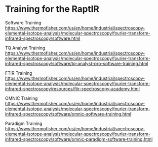 # Training for the RaptIR 

Software Training
https://www.thermofisher.com/us/en/home/industrial/spectroscopy-elemental-isotope-analysis/molecular-spectroscopy/fourier-transform-infrared-spectroscopy/software.html

TQ Analyst Training
https://www.thermofisher.com/us/en/home/industrial/spectroscopy-elemental-isotope-analysis/molecular-spectroscopy/fourier-transform-infrared-spectroscopy/software/tq-analyst-pro-software-training.html

FTIR Training
https://www.thermofisher.com/us/en/home/industrial/spectroscopy-elemental-isotope-analysis/molecular-spectroscopy/fourier-transform-infrared-spectroscopy/resources/ftir-spectroscopy-academy.html

OMNIC Training
https://www.thermofisher.com/us/en/home/industrial/spectroscopy-elemental-isotope-analysis/molecular-spectroscopy/fourier-transform-infrared-spectroscopy/software/omnic-software-training.html

Paradigm Training
https://www.thermofisher.com/us/en/home/industrial/spectroscopy-elemental-isotope-analysis/molecular-spectroscopy/fourier-transform-infrared-spectroscopy/software/omnic-paradigm-software-training.html